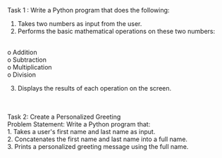 Task 1 : Write a Python program that does the following:
1.  Takes two numbers as input from the user.
2.  Performs the basic mathematical operations on these two numbers:
<br>
o	Addition
<br>
o	Subtraction
<br>
o	Multiplication
<br>
o	Division
<br>

3.  Displays the results of each operation on the screen.
<br>
<br>
Task 2: Create a Personalized Greeting
<br>
Problem Statement: Write a Python program that:
<br>
1.  Takes a user's first name and last name as input.
<br>
2.  Concatenates the first name and last name into a full name.
<br>
3.  Prints a personalized greeting message using the full name.
